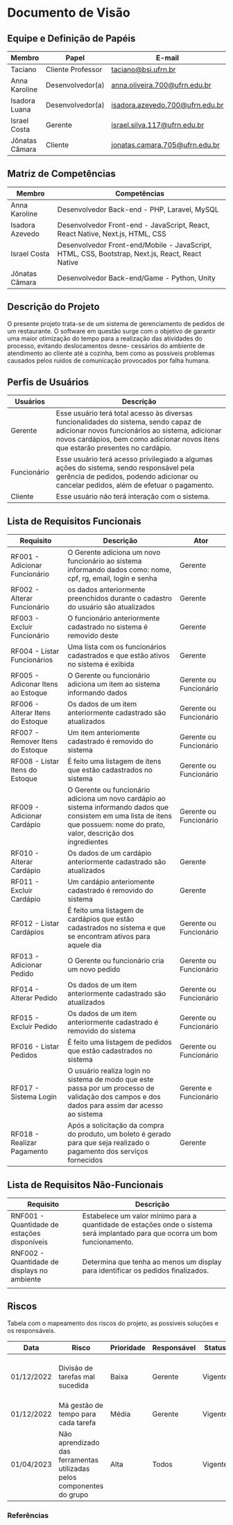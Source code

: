 # Documento de Visão

## Equipe e Definição de Papéis

| Membro         | Papel             | E-mail                          |
| -------------- | ----------------- | ------------------------------- |
| Taciano        | Cliente Professor | taciano@bsi.ufrn.br             |
| Anna Karoline  | Desenvolvedor(a)  | anna.oliveira.700@ufrn.edu.br   |
| Isadora Luana  | Desenvolvedor(a)  | isadora.azevedo.700@ufrn.edu.br |
| Israel Costa   | Gerente           | israel.silva.117@ufrn.edu.br    |
| Jônatas Câmara | Cliente           | jonatas.camara.705@ufrn.edu.br  |

## Matriz de Competências

| Membro          | Competências                                                                                    |
| --------------- | ----------------------------------------------------------------------------------------------- |
| Anna Karoline   | Desenvolvedor Back-end - PHP, Laravel, MySQL                                                    |
| Isadora Azevedo | Desenvolvedor Front-end - JavaScript, React, React Native, Next.js, HTML, CSS                   |
| Israel Costa    | Desenvolvedor Front-end/Mobile - JavaScript, HTML, CSS, Bootstrap, Next.js, React, React Native |
| Jônatas Câmara  | Desenvolvedor Back-end/Game - Python, Unity                                                     |

## Descrição do Projeto

O presente projeto trata-se de um sistema de gerenciamento de pedidos de um restaurante. O software em questão surge com o objetivo de garantir uma maior otimização
do tempo para a realização das atividades do processo, evitando deslocamentos desne-
cessários do ambiente de atendimento ao cliente até a cozinha, bem como as possíveis
problemas causados pelos ruídos de comunicação provocados por falha humana.

## Perfis de Usuários

| Usuários    | Descrição                                                                                                                                                                                                                   |
| ----------- | --------------------------------------------------------------------------------------------------------------------------------------------------------------------------------------------------------------------------- |
| Gerente     | Esse usuário terá total acesso às diversas funcionalidades do sistema, sendo capaz de adicionar novos funcionários ao sistema, adicionar novos cardápios, bem como adicionar novos itens que estarão presentes no cardápio. |
| Funcionário | Esse usuário terá acesso privilegiado a algumas ações do sistema, sendo responsável pela gerência de pedidos, podendo adicionar ou cancelar pedidos, além de efetuar o pagamento.                                           |
| Cliente     | Esse usuário não terá interação com o sistema.                                                                                                                                                                              |

## Lista de Requisitos Funcionais

| Requisito                         | Descrição                                                                                                                                                                        | Ator                   |
| --------------------------------- | -------------------------------------------------------------------------------------------------------------------------------------------------------------------------------- | ---------------------- |
| RF001 - Adicionar Funcionário     | O Gerente adiciona um novo funcionário ao sistema informando dados como: nome, cpf, rg, email, login e senha                                                                     | Gerente                |
| RF002 - Alterar Funcionário       | os dados anteriormente preenchidos durante o cadastro do usuário são atualizados                                                                                                 | Gerente                |
| RF003 - Excluir Funcionário       | O funcionário anteriormente cadastrado no sistema é removido deste                                                                                                               | Gerente                |
| RF004 - Listar Funcionários       | Uma lista com os funcionários cadastrados e que estão ativos no sistema é exibida                                                                                                | Gerente                |
| RF005 - Adiconar Itens ao Estoque | O Gerente ou funcionário adiciona um item ao sistema informando dados                                                                                                            | Gerente ou Funcionário |
| RF006 - Alterar Itens do Estoque  | Os dados de um item anteriormente cadastrado são atualizados                                                                                                                     | Gerente ou Funcionário |
| RF007 - Remover Itens do Estoque  | Um item anteriomente cadastrado é removido do sistema                                                                                                                            | Gerente ou Funcionário |
| RF008 - Listar Itens do Estoque   | É feito uma listagem de itens que estão cadastrados no sistema                                                                                                                   | Gerente ou Funcionário |
| RF009 - Adicionar Cardápio        | O Gerente ou funcionário adiciona um novo cardápio ao sistema informando dados que consistem em uma lista de itens que possuem: nome do prato, valor, descrição dos ingredientes | Gerente ou Funcionário |
| RF010 - Alterar Cardápio          | Os dados de um cardápio anteriormente cadastrado são atualizados                                                                                                                 | Gerente                |
| RF011 - Excluir Cardápio          | Um cardápio anteriomente cadastrado é removido do sistema                                                                                                                        | Gerente                |
| RF012 - Listar Cardápios          | É feito uma listagem de cardápios que estão cadastrados no sistema e que se encontram ativos para aquele dia                                                                     | Gerente ou Funcionário |
| RF013 - Adicionar Pedido          | O Gerente ou funcionário cria um novo pedido                                                                                                                                     | Gerente ou Funcionário |
| RF014 - Alterar Pedido            | Os dados de um item anteriormente cadastrado são atualizados                                                                                                                     | Gerente ou Funcionário |
| RF015 - Excluir Pedido            | Os dados de um item anteriormente cadastrado é removido do sistema                                                                                                               | Gerente ou Funcionário |
| RF016 - Listar Pedidos            | É feito uma listagem de pedidos que estão cadastrados no sistema                                                                                                                 | Gerente ou Funcionário |
| RF017 - Sistema Login             | O usuário realiza login no sistema de modo que este passa por um processo de validação dos campos e dos dados para assim dar acesso ao sistema                                   | Gerente e Funcionário  |
| RF018 - Realizar Pagamento        | Após a solicitação da compra do produto, um boleto é gerado para que seja realizado o pagamento dos serviços fornecidos                                                          | Gerente                |

## Lista de Requisitos Não-Funcionais

| Requisito                                   | Descrição                                                                                                                     |
| ------------------------------------------- | ----------------------------------------------------------------------------------------------------------------------------- |
| RNF001 - Quantidade de estações disponíveis | Estabelece um valor mínimo para a quantidade de estações onde o sistema será implantado para que ocorra um bom funcionamento. |
| RNF002 - Quantidade de displays no ambiente | Determina que tenha ao menos um display para identificar os pedidos finalizados.                                              |
|                                             |

## Riscos

Tabela com o mapeamento dos riscos do projeto, as possíveis soluções e os responsáveis.

| Data       | Risco                                                                 | Prioridade | Responsável | Status  | Providência/Solução                                                                     |
| ---------- | --------------------------------------------------------------------- | ---------- | ----------- | ------- | --------------------------------------------------------------------------------------- |
| 01/12/2022 | Divisão de tarefas mal sucedida                                       | Baixa      | Gerente     | Vigente | Acompanhar de perto o desenvolvimento de cada membro da equipe                          |
| 01/12/2022 | Má gestão de tempo para cada tarefa                                   | Média      | Gerente     | Vigente | Acompanhar o desenvolvimento e prazo de cada tarefa.                                    |
| 01/04/2023 | Não aprendizado das ferramentas utilizadas pelos componentes do grupo | Alta       | Todos       | Vigente | Reforçar estudos sobre as ferramentas e aulas com a integrante que conhece a ferramenta |

### Referências

